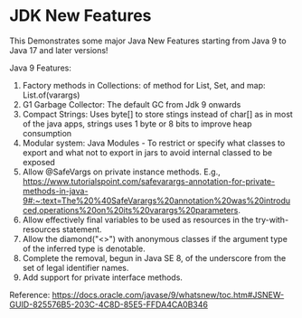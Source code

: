 # JDK New Features
This Demonstrates some major Java New Features starting from Java 9 to Java 17 and later versions!

Java 9 Features:
1. Factory methods in Collections: of method for List, Set, and map: List.of(varargs)
2. G1 Garbage Collector: The default GC from Jdk 9 onwards
3. Compact Strings: Uses byte[] to store stings instead of char[] as in most of the java apps, strings uses 1 byte or 8 bits to improve heap consumption
4. Modular system: Java Modules - To restrict or specify what classes to export and what not to export in jars to avoid internal classed to be exposed
5. Allow @SafeVargs on private instance methods. E.g., https://www.tutorialspoint.com/safevarargs-annotation-for-private-methods-in-java-9#:~:text=The%20%40SafeVarargs%20annotation%20was%20introduced,operations%20on%20its%20varargs%20parameters.
6. Allow effectively final variables to be used as resources in the try-with-resources statement.
7. Allow the diamond("<>") with anonymous classes if the argument type of the inferred type is denotable.
8. Complete the removal, begun in Java SE 8, of the underscore from the set of legal identifier names.
9. Add support for private interface methods.
   

Reference: https://docs.oracle.com/javase/9/whatsnew/toc.htm#JSNEW-GUID-825576B5-203C-4C8D-85E5-FFDA4CA0B346




